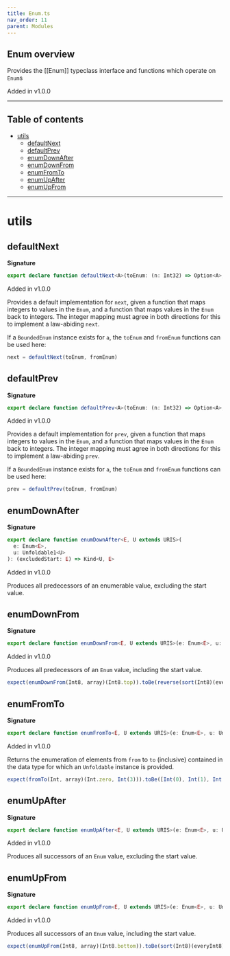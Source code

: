 ```yaml
---
title: Enum.ts
nav_order: 11
parent: Modules
---
```


## Enum overview

Provides the [[Enum]] typeclass interface and functions which operate
on `Enum`s

Added in v1.0.0

---

<h2 class="text-delta">Table of contents</h2>

- [utils](#utils)
  - [defaultNext](#defaultnext)
  - [defaultPrev](#defaultprev)
  - [enumDownAfter](#enumdownafter)
  - [enumDownFrom](#enumdownfrom)
  - [enumFromTo](#enumfromto)
  - [enumUpAfter](#enumupafter)
  - [enumUpFrom](#enumupfrom)

---

# utils

## defaultNext

**Signature**

```ts
export declare function defaultNext<A>(toEnum: (n: Int32) => Option<A>, fromEnum: (a: A) => Int32): (a: A) => Option<A>
```

Added in v1.0.0

Provides a default implementation for `next`, given a function that maps
integers to values in the `Enum`, and a function that maps values in the
`Enum` back to integers. The integer mapping must agree in both directions
for this to implement a law-abiding `next`.

If a `BoundedEnum` instance exists for `a`, the `toEnum` and `fromEnum`
functions can be used here:

```typescript
next = defaultNext(toEnum, fromEnum)
```

## defaultPrev

**Signature**

```ts
export declare function defaultPrev<A>(toEnum: (n: Int32) => Option<A>, fromEnum: (a: A) => Int32): (a: A) => Option<A>
```

Added in v1.0.0

Provides a default implementation for `prev`, given a function that maps
integers to values in the `Enum`, and a function that maps values in the
`Enum` back to integers. The integer mapping must agree in both directions
for this to implement a law-abiding `prev`.

If a `BoundedEnum` instance exists for `a`, the `toEnum` and `fromEnum`
functions can be used here:

```typescript
prev = defaultPrev(toEnum, fromEnum)
```

## enumDownAfter

**Signature**

```ts
export declare function enumDownAfter<E, U extends URIS>(
  e: Enum<E>,
  u: Unfoldable1<U>
): (excludedStart: E) => Kind<U, E>
```

Added in v1.0.0

Produces all predecessors of an enumerable value, excluding the start value.

## enumDownFrom

**Signature**

```ts
export declare function enumDownFrom<E, U extends URIS>(e: Enum<E>, u: Unfoldable1<U>): (includedStart: E) => Kind<U, E>
```

Added in v1.0.0

Produces all predecessors of an `Enum` value, including the start value.

```typescript
expect(enumDownFrom(Int8, array)(Int8.top)).toBe(reverse(sort(Int8)(everyInt8)))
```

## enumFromTo

**Signature**

```ts
export declare function enumFromTo<E, U extends URIS>(e: Enum<E>, u: Unfoldable1<U>): (from: E, to: E) => Kind<U, E>
```

Added in v1.0.0

Returns the enumeration of elements from `from` to `to` (inclusive)
contained in the data type for which an `Unfoldable` instance is provided.

```typescript
expect(fromTo(Int, array)(Int.zero, Int(3))).toBe([Int(0), Int(1), Int(2), Int(3)])
```

## enumUpAfter

**Signature**

```ts
export declare function enumUpAfter<E, U extends URIS>(e: Enum<E>, u: Unfoldable1<U>): (excludedStart: E) => Kind<U, E>
```

Added in v1.0.0

Produces all successors of an `Enum` value, excluding the start value.

## enumUpFrom

**Signature**

```ts
export declare function enumUpFrom<E, U extends URIS>(e: Enum<E>, u: Unfoldable1<U>): (bottom: E) => Kind<U, E>
```

Added in v1.0.0

Produces all successors of an `Enum` value, including the start value.

```typescript
expect(enumUpFrom(Int8, array)(Int8.bottom)).toBe(sort(Int8)(everyInt8))
```

